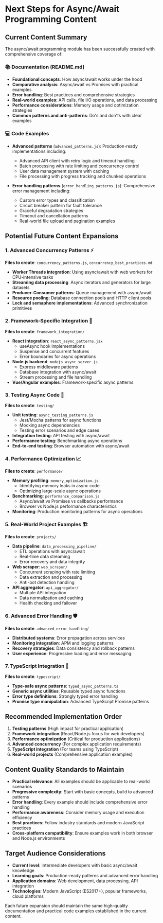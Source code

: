 # Next Steps for Async/Await Programming Content

## Current Content Summary

The async/await programming module has been successfully created with comprehensive coverage of:

### 📚 Documentation (README.md)
- **Foundational concepts**: How async/await works under the hood
- **Comparative analysis**: Async/await vs Promises with practical examples
- **Error handling**: Best practices and comprehensive strategies
- **Real-world examples**: API calls, file I/O operations, and data processing
- **Performance considerations**: Memory usage and optimization strategies
- **Common patterns and anti-patterns**: Do's and don'ts with clear examples

### 💻 Code Examples
- **Advanced patterns** (`advanced_patterns.js`): Production-ready implementations including:
  - Advanced API client with retry logic and timeout handling
  - Batch processing with rate limiting and concurrency control
  - User data management system with caching
  - File processing with progress tracking and chunked operations

- **Error handling patterns** (`error_handling_patterns.js`): Comprehensive error management including:
  - Custom error types and classification
  - Circuit breaker pattern for fault tolerance
  - Graceful degradation strategies
  - Timeout and cancellation patterns
  - Real-world file upload and pagination examples

## Potential Future Content Expansions

### 1. Advanced Concurrency Patterns ⚡
**Files to create**: `concurrency_patterns.js`, `concurrency_best_practices.md`
- **Worker Threads integration**: Using async/await with web workers for CPU-intensive tasks
- **Streaming data processing**: Async iterators and generators for large datasets
- **Producer-Consumer patterns**: Queue management with async/await
- **Resource pooling**: Database connection pools and HTTP client pools
- **Lock and semaphore implementations**: Advanced synchronization primitives

### 2. Framework-Specific Integration 🚀
**Files to create**: `framework_integration/`
- **React integration**: `react_async_patterns.jsx`
  - useAsync hook implementations
  - Suspense and concurrent features
  - Error boundaries for async operations
- **Node.js backend**: `nodejs_async_server.js`
  - Express middleware patterns
  - Database integration with async/await
  - Stream processing and file handling
- **Vue/Angular examples**: Framework-specific async patterns

### 3. Testing Async Code 🧪
**Files to create**: `testing/`
- **Unit testing**: `async_testing_patterns.js`
  - Jest/Mocha patterns for async functions
  - Mocking async dependencies
  - Testing error scenarios and edge cases
- **Integration testing**: API testing with async/await
- **Performance testing**: Benchmarking async operations
- **End-to-end testing**: Browser automation with async/await

### 4. Performance Optimization 📈
**Files to create**: `performance/`
- **Memory profiling**: `memory_optimization.js`
  - Identifying memory leaks in async code
  - Optimizing large-scale async operations
- **Benchmarking**: `performance_comparison.js`
  - Async/await vs Promises vs callbacks performance
  - Browser vs Node.js performance characteristics
- **Monitoring**: Production monitoring patterns for async operations

### 5. Real-World Project Examples 🏗️
**Files to create**: `projects/`
- **Data pipeline**: `data_processing_pipeline/`
  - ETL operations with async/await
  - Real-time data streaming
  - Error recovery and data integrity
- **Web scraper**: `web_scraper/`
  - Concurrent scraping with rate limiting
  - Data extraction and processing
  - Anti-bot detection handling
- **API aggregator**: `api_aggregator/`
  - Multiple API integration
  - Data normalization and caching
  - Health checking and failover

### 6. Advanced Error Handling 🛡️
**Files to create**: `advanced_error_handling/`
- **Distributed systems**: Error propagation across services
- **Monitoring integration**: APM and logging patterns
- **Recovery strategies**: Data consistency and rollback patterns
- **User experience**: Progressive loading and error messaging

### 7. TypeScript Integration 📝
**Files to create**: `typescript/`
- **Type-safe async patterns**: `typed_async_patterns.ts`
- **Generic async utilities**: Reusable typed async functions
- **Error type definitions**: Strongly typed error handling
- **Promise type manipulation**: Advanced TypeScript Promise patterns

## Recommended Implementation Order

1. **Testing patterns** (High impact for practical application)
2. **Framework integration** (React/Node.js focus for web developers)
3. **Performance optimization** (Critical for production applications)
4. **Advanced concurrency** (For complex application requirements)
5. **TypeScript integration** (For teams using TypeScript)
6. **Real-world projects** (Comprehensive application examples)

## Content Quality Standards to Maintain

- **Practical relevance**: All examples should be applicable to real-world scenarios
- **Progressive complexity**: Start with basic concepts, build to advanced patterns
- **Error handling**: Every example should include comprehensive error handling
- **Performance awareness**: Consider memory usage and execution efficiency
- **Best practices**: Follow industry standards and modern JavaScript practices
- **Cross-platform compatibility**: Ensure examples work in both browser and Node.js environments

## Target Audience Considerations

- **Current level**: Intermediate developers with basic async/await knowledge
- **Learning goals**: Production-ready patterns and advanced error handling
- **Application domains**: Web development, data processing, API integration
- **Technologies**: Modern JavaScript (ES2017+), popular frameworks, cloud platforms

Each future expansion should maintain the same high-quality documentation and practical code examples established in the current content.
